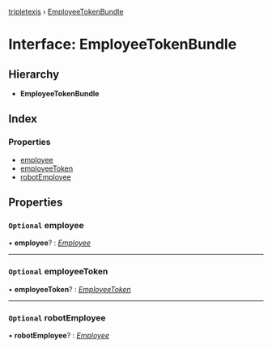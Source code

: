 [tripletexjs](../README.md) › [EmployeeTokenBundle](employeetokenbundle.md)

# Interface: EmployeeTokenBundle

## Hierarchy

* **EmployeeTokenBundle**

## Index

### Properties

* [employee](employeetokenbundle.md#optional-employee)
* [employeeToken](employeetokenbundle.md#optional-employeetoken)
* [robotEmployee](employeetokenbundle.md#optional-robotemployee)

## Properties

### `Optional` employee

• **employee**? : *[Employee](../modules/employee.md)*

___

### `Optional` employeeToken

• **employeeToken**? : *[EmployeeToken](employeetoken.md)*

___

### `Optional` robotEmployee

• **robotEmployee**? : *[Employee](../modules/employee.md)*
